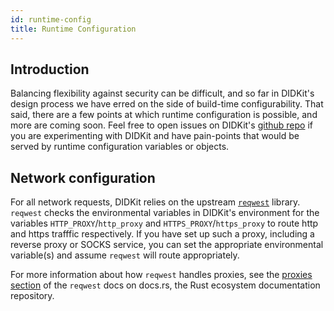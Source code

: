 ```yaml
---
id: runtime-config
title: Runtime Configuration
---
```


## Introduction

Balancing flexibility against security can be difficult, and so far in DIDKit's
design process we have erred on the side of build-time configurability.  That
said, there are a few points at which runtime configuration is possible, and
more are coming soon. Feel free to open issues on DIDKit's [github
repo](https://github.com/spruceid/didkit/issues/) if you are experimenting with
DIDKit and have pain-points that would be served by runtime configuration
variables or objects.

## Network configuration

For all network requests, DIDKit relies on the upstream
[`reqwest`](https://docs.rs/reqwest/0.11.6/reqwest/) library. `reqwest` checks
the environmental variables in DIDKit's environment for the variables
`HTTP_PROXY`/`http_proxy` and `HTTPS_PROXY`/`https_proxy` to route http and
https trafffic respectively. If you have set up such a proxy, including a
reverse proxy or SOCKS service, you can set the appropriate environmental
variable(s) and assume `reqwest` will route appropriately.  

For more
information about how `reqwest` handles proxies, see the [proxies
section](https://docs.rs/reqwest/0.11.6/reqwest/#proxies) of the `reqwest` docs
on docs.rs, the Rust ecosystem documentation repository.